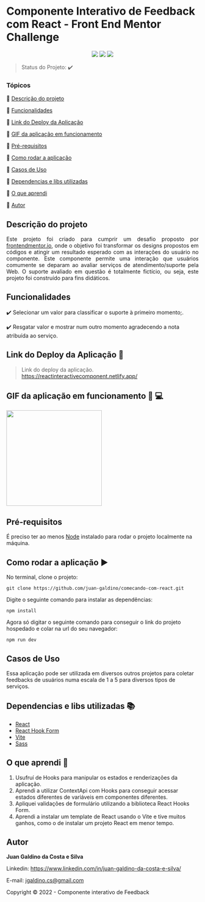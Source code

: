 <h1>Componente Interativo de Feedback com React - Front End Mentor Challenge</h1>

<p align="center">
  <img src="https://img.shields.io/static/v1?label=react&message=library&color=blue&style=for-the-badge&logo=REACT"/>
  <img src="https://img.shields.io/static/v1?label=Netlify&message=deploy&color=blue&style=for-the-badge&logo=netlify"/>
  <img src="http://img.shields.io/static/v1?label=STATUS&message=CONCLUIDO&color=GREEN&style=for-the-badge"/>
</p>

> Status do Projeto: :heavy_check_mark:

### Tópicos

:small_blue_diamond: [Descrição do projeto](#descrição-do-projeto)

:small_blue_diamond: [Funcionalidades](#funcionalidades)

:small_blue_diamond: [Link do Deploy da Aplicação](#link-do-deploy-da-aplicação-rocket)

:small_blue_diamond: [GIF da aplicação em funcionamento](#gif-da-aplicação-em-funcionamento-iphone-computer)

:small_blue_diamond: [Pré-requisitos](#pré-requisitos)

:small_blue_diamond: [Como rodar a aplicação](#como-rodar-a-aplicação-arrow_forward)

:small_blue_diamond: [Casos de Uso](#casos-de-uso)

:small_blue_diamond: [Dependencias e libs utilizadas](#dependencias-e-libs-utilizadas-books)

:small_blue_diamond: [O que aprendi](#o-que-aprendi-pencil)

:small_blue_diamond: [Autor](#autor)

## Descrição do projeto

<p align="justify">
  Este projeto foi criado para cumprir um desafio proposto por <a href="https://www.frontendmentor.io/challenges/interactive-rating-component-koxpeBUmI">frontendmentor.io</a>, onde o objetivo foi transformar os designs propostos em códigos e atingir um resultado esperado com as interações do usuário no componente.
  Este componente permite uma interação que usuários comumente se deparam ao avaliar serviços de atendimento/suporte pela Web. O suporte avaliado em questão é totalmente fictício, ou seja, este projeto foi construído para fins didáticos.
</p>

## Funcionalidades

:heavy_check_mark: Selecionar um valor para classificar o suporte à primeiro momento;.

:heavy_check_mark: Resgatar valor e mostrar num outro momento agradecendo a nota atribuída ao serviço.

## Link do Deploy da Aplicação :rocket:

> Link do deploy da aplicação. https://reactinteractivecomponent.netlify.app/

## GIF da aplicação em funcionamento :iphone: :computer:

<p><img src="./src/assets/mobile.gif" width="250"/></p>

## Pré-requisitos

É preciso ter ao menos [Node](https://nodejs.org/en/download/) instalado para rodar o projeto localmente na máquina.

## Como rodar a aplicação :arrow_forward:

No terminal, clone o projeto:

```
git clone https://github.com/juan-galdino/comecando-com-react.git
```

Digite o seguinte comando para instalar as dependências:

```
npm install
```

Agora só digitar o seguinte comando para conseguir o link do projeto hospedado e colar na url do seu navegador:

```
npm run dev
```

## Casos de Uso

Essa aplicação pode ser utilizada em diversos outros projetos para coletar feedbacks de usuários numa escala de 1 a 5 para diversos tipos de serviços.

## Dependencias e libs utilizadas :books:

- [React](https://pt-br.reactjs.org/)
- [React Hook Form](https://react-hook-form.com/get-started)
- [Vite](https://vitejs.dev/guide)
- [Sass](https://sass-lang.com/documentation/)

## O que aprendi :pencil:

1. Usufruí de Hooks para manipular os estados e renderizações da aplicação.
2. Aprendi a utilizar ContextApi com Hooks para conseguir acessar estados diferentes de variáveis em componentes diferentes.
3. Apliquei validações de formulário utilizando a biblioteca React Hooks Form.
4. Aprendi a instalar um template de React usando o Vite e tive muitos ganhos, como o de instalar um projeto React em menor tempo.

## Autor

**Juan Galdino da Costa e Silva**

Linkedin: <https://www.linkedin.com/in/juan-galdino-da-costa-e-silva/>

E-mail: <jgaldino.cs@gmail.com>

Copyright :copyright: 2022 - Componente interativo de Feedback
